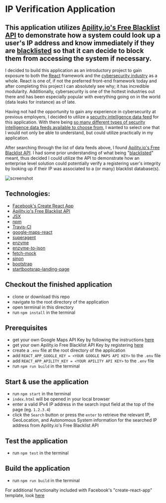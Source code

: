 # IP Verification Application 

## This application utilizes [Apility.io's Free Blacklist API](https://apility.io/) to demonstrate how a system could look up a user's IP address and know immediately if they are [blacklisted](https://www.whatismyip.com/why-is-my-ip-blacklisted/) so that it can decide to block them from accessing the system if necessary.

I decided to build this application as an introductory project to gain exposure to both the [React](https://reactjs.org/) framework and the [cybersecurity industry](https://searchsecurity.techtarget.com/definition/cybersecurity) as a whole.  React is one of, if not the preferred front-end framework today and after completing this project I can absolutely see why; it has incredible modularity.  Additionally, cybersecurity is one of the hottest industries out there and has been especially popular with everything going on in the world (data leaks for instance) as of late.  

Having not had the opportunity to gain any experience in cybersecurity at previous employers, I decided to utilize a [security intelligence data feed](https://whatis.techtarget.com/definition/threat-intelligence-feed) for this application.  With there being [so many different types of security intelligence data feeds available to choose from](https://github.com/hslatman/awesome-threat-intelligence), I wanted to select one that I would not only be able to understand, but could utilize practically in my application.  

After searching through the list of data feeds above, I found [Apility.io's Free Blacklist API](https://apility.io/).  I had some prior understanding of what being "[blacklisted](https://www.whatismyip.com/why-is-my-ip-blacklisted/)" meant, thus decided I could utilize the API to demonstrate how an enterprise level solution could potentially verify a registering user's integrity by looking up if their IP was associated to a (or many) blacklist database(s).

![screenshot](https://github.com/clfolmar/travis-react-ipverifier/blob/master/screenshot.jpg)

## Technologies:
- [Facebook's Create React App](https://github.com/facebookincubator/create-react-app)
- [Apility.io's Free Blacklist API](https://apility.io/apidocs/)
- [JSX](https://jsx.github.io/)
- [npm](https://github.com/npm/npm)
- [Travis-CI](https://travis-ci.com/)
- [google-maps-react](https://www.npmjs.com/package/google-maps-react)
- [superagent](https://visionmedia.github.io/superagent/)
- [enzyme](https://github.com/airbnb/enzyme)
- [enzyme-to-json](https://github.com/adriantoine/enzyme-to-json)
- [fetch-mock](https://github.com/wheresrhys/fetch-mock)
- [sinon](http://sinonjs.org/)
- [bootstrap](https://getbootstrap.com/)
- [startbootsrap-landing-page](https://github.com/BlackrockDigital/startbootstrap-landing-page)


## Checkout the finished application
- clone or download this repo
- navigate to the root directory of the application
- open terminal in this directory
- run `npm install` in the terminal
## Prerequisites
- get your own Google Maps API Key by following the instructions [here](https://developers.google.com/maps/documentation/javascript/get-api-key)
- get your own Apility.io Free Blacklist API Key by registering [here](https://dashboard.apility.io/#/register)
- create a `.env` file at the root directory of the application
- add `REACT_APP_GOOGLE_KEY = <YOUR GOOGLE MAPS API KEY>` to the `.env` file
- add `REACT_APP_APILITY_KEY = <YOUR APILITY API KEY>` to the `.env` file
- run `npm run build` in the terminal
## Start & use the application
- run `npm start` in the terminal
- `index.html` will be opened in your local browser
- enter a valid IPv4 IP address in the search input field at the top of the page (eg. `1.2.3.4`)
- click the `Search` button or press the `enter` to retrieve the relevant IP, GeoLocation, and Autonomous System information for the searched IP address from Apility.io's Free Blacklist API
## Test the application
- run `npm test` in the terminal
## Build the application
- run `npm run build` in the terminal


For additional functionalty included with Facebook's "create-react-app" template, look [here](https://github.com/clfolmar/travis-react-ipverifier/blob/master/src/README.md)
